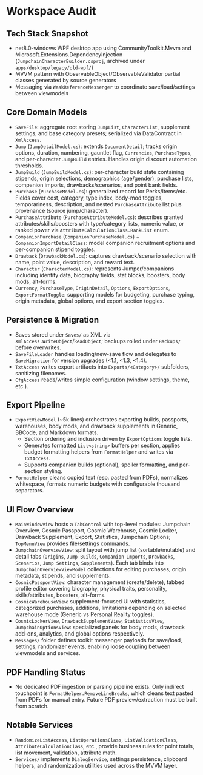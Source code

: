 <!--
MIT License

Copyright (c) 2025 Age-Of-Ages

Permission is hereby granted, free of charge, to any person obtaining a copy
of this software and associated documentation files (the "Software"), to deal
in the Software without restriction, including without limitation the rights
to use, copy, modify, merge, publish, distribute, sublicense, and/or sell
copies of the Software, and to permit persons to whom the Software is
furnished to do so, subject to the following conditions:

The above copyright notice and this permission notice shall be included in all
copies or substantial portions of the Software.

THE SOFTWARE IS PROVIDED "AS IS", WITHOUT WARRANTY OF ANY KIND, EXPRESS OR
IMPLIED, INCLUDING BUT NOT LIMITED TO THE WARRANTIES OF MERCHANTABILITY,
FITNESS FOR A PARTICULAR PURPOSE AND NONINFRINGEMENT. IN NO EVENT SHALL THE
AUTHORS OR COPYRIGHT HOLDERS BE LIABLE FOR ANY CLAIM, DAMAGES OR OTHER
LIABILITY, WHETHER IN AN ACTION OF CONTRACT, TORT OR OTHERWISE, ARISING FROM,
OUT OF OR IN CONNECTION WITH THE SOFTWARE OR THE USE OR OTHER DEALINGS IN THE
SOFTWARE.
-->
# Workspace Audit

## Tech Stack Snapshot
- net8.0-windows WPF desktop app using CommunityToolkit.Mvvm and Microsoft.Extensions.DependencyInjection (`JumpchainCharacterBuilder.csproj`, archived under `apps/desktop/legacy/old-wpf/`)
- MVVM pattern with ObservableObject/ObservableValidator partial classes generated by source generators
- Messaging via `WeakReferenceMessenger` to coordinate save/load/settings between viewmodels

## Core Domain Models
- `SaveFile`: aggregate root storing `JumpList`, `CharacterList`, supplement settings, and base category presets; serialized via DataContract in `XmlAccess`.
- `Jump` (`JumpDetailModel.cs`): extends `DocumentDetail`; tracks origin options, duration, numbering, gauntlet flag, `Currencies`, `PurchaseTypes`, and per-character `JumpBuild` entries. Handles origin discount automation thresholds.
- `JumpBuild` (`JumpBuildModel.cs`): per-character build state containing stipends, origin selections, demographics (age/gender), purchase lists, companion imports, drawbacks/scenarios, and point bank fields.
- `Purchase` (`PurchaseModel.cs`): generalized record for Perks/Items/etc. Fields cover cost, category, type index, body-mod toggles, temporariness, description, and nested `PurchaseAttribute` list plus provenance (source jump/character).
- `PurchaseAttribute` (`PurchaseAttributeModel.cs`): describes granted attributes/skills/boosters with type/category lists, numeric value, or ranked power via `AttributeCalculationClass.RankList` enum.
- `CompanionPurchase` (`CompanionPurchaseModel.cs`) + `CompanionImportDetailClass`: model companion recruitment options and per-companion stipend toggles.
- `Drawback` (`DrawbackModel.cs`): captures drawback/scenario selection with name, point value, description, and reward text.
- `Character` (`CharacterModel.cs`): represents Jumper/companions including identity data, biography fields, stat blocks, boosters, body mods, alt-forms.
- `Currency`, `PurchaseType`, `OriginDetail`, `Options`, `ExportOptions`, `ExportFormatToggle`: supporting models for budgeting, purchase typing, origin metadata, global options, and export section toggles.

## Persistence & Migration
- Saves stored under `Saves/` as XML via `XmlAccess.WriteObject`/`ReadObject`; backups rolled under `Backups/` before overwrites.
- `SaveFileLoader` handles loading/new-save flow and delegates to `SaveMigration` for version upgrades (<1.1, <1.3, <1.4).
- `TxtAccess` writes export artifacts into `Exports/<Category>/` subfolders, sanitizing filenames.
- `CfgAccess` reads/writes simple configuration (window settings, theme, etc.).

## Export Pipeline
- `ExportViewModel` (~5k lines) orchestrates exporting builds, passports, warehouses, body mods, and drawback supplements in Generic, BBCode, and Markdown formats.
  - Section ordering and inclusion driven by `ExportOptions` toggle lists.
  - Generates formatted `List<string>` buffers per section, applies budget formatting helpers from `FormatHelper` and writes via `TxtAccess`.
  - Supports companion builds (optional), spoiler formatting, and per-section styling.
- `FormatHelper` cleans copied text (esp. pasted from PDFs), normalizes whitespace, formats numeric budgets with configurable thousand separators.

## UI Flow Overview
- `MainWindowView` hosts a `TabControl` with top-level modules: Jumpchain Overview, Cosmic Passport, Cosmic Warehouse, Cosmic Locker, Drawback Supplement, Export, Statistics, Jumpchain Options; `TopMenuView` provides file/settings commands.
- `JumpchainOverviewView`: split layout with jump list (sortable/mutable) and detail tabs (`Origins`, `Jump Builds`, `Companion Imports`, `Drawbacks`, `Scenarios`, `Jump Settings`, `Supplements`). Each tab binds into `JumpchainOverviewViewModel` collections for editing purchases, origin metadata, stipends, and supplements.
- `CosmicPassportView`: character management (create/delete), tabbed profile editor covering biography, physical traits, personality, skills/attributes, boosters, alt-forms.
- `CosmicWarehouseView`: supplement-focused UI with statistics, categorized purchases, additions, limitations depending on selected warehouse mode (Generic vs Personal Reality toggles).
- `CosmicLockerView`, `DrawbackSupplementView`, `StatisticsView`, `JumpchainOptionsView`: specialized panels for body mods, drawback add-ons, analytics, and global options respectively.
- `Messages/` folder defines toolkit messenger payloads for save/load, settings, randomizer events, enabling loose coupling between viewmodels and services.

## PDF Handling Status
- No dedicated PDF ingestion or parsing pipeline exists. Only indirect touchpoint is `FormatHelper.RemoveLineBreaks`, which cleans text pasted from PDFs for manual entry. Future PDF preview/extraction must be built from scratch.

## Notable Services
- `RandomizeListAccess`, `ListOperationsClass`, `ListValidationClass`, `AttributeCalculationClass`, etc., provide business rules for point totals, list movement, validation, attribute math.
- `Services/` implements `DialogService`, settings persistence, clipboard helpers, and randomization utilities used across the MVVM layer.
